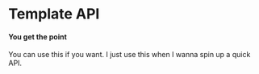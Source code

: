 # Template API

#### You get the point

You can use this if you want. I just use this when I wanna spin up a quick API. 
